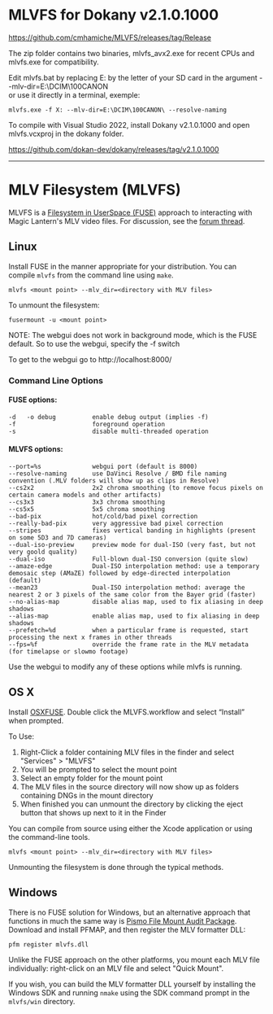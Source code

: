 # MLVFS for Dokany v2.1.0.1000
https://github.com/cmhamiche/MLVFS/releases/tag/Release

The zip folder contains two binaries, mlvfs_avx2.exe for recent CPUs and mlvfs.exe for compatibility.

Edit mlvfs.bat by replacing E: by the letter of your SD card in the argument --mlv-dir=E:\DCIM\100CANON\
or use it directly in a terminal, exemple:
```
mlvfs.exe -f X: --mlv-dir=E:\DCIM\100CANON\ --resolve-naming
```


To compile with Visual Studio 2022, install Dokany v2.1.0.1000 and open mlvfs.vcxproj in the dokany folder.

https://github.com/dokan-dev/dokany/releases/tag/v2.1.0.1000
___
# MLV Filesystem (MLVFS)
MLVFS is a [Filesystem in UserSpace (FUSE)](http://en.wikipedia.org/wiki/Filesystem_in_Userspace) approach to interacting with Magic Lantern's MLV video files.  For discussion, see the [forum thread](http://www.magiclantern.fm/forum/index.php?topic=13152.0).

## Linux
Install FUSE in the manner appropriate for your distribution.
You can compile `mlvfs` from the command line using `make`.

    mlvfs <mount point> --mlv_dir=<directory with MLV files>

To unmount the filesystem:

    fusermount -u <mount point>

NOTE: The webgui does not work in background mode, which is the FUSE default. So to use the webgui, specify the -f switch

To get to the webgui go to http://localhost:8000/

### Command Line Options

#### FUSE options:

    -d   -o debug          enable debug output (implies -f) 
    -f                     foreground operation
    -s                     disable multi-threaded operation

#### MLVFS options:

    --port=%s              webgui port (default is 8000)
    --resolve-naming       use DaVinci Resolve / BMD file naming convention (.MLV folders will show up as clips in Resolve)
    --cs2x2                2x2 chroma smoothing (to remove focus pixels on certain camera models and other artifacts)
    --cs3x3                3x3 chroma smoothing
    --cs5x5                5x5 chroma smoothing
    --bad-pix              hot/cold/bad pixel correction
    --really-bad-pix       very aggressive bad pixel correction
    --stripes              fixes vertical banding in highlights (present on some 5D3 and 7D cameras)
    --dual-iso-preview     preview mode for dual-ISO (very fast, but not very goold quality)
    --dual-iso             Full-blown dual-ISO conversion (quite slow)
    --amaze-edge           Dual-ISO interpolation method: use a temporary demosaic step (AMaZE) followed by edge-directed interpolation (default)
    --mean23               Dual-ISO interpolation method: average the nearest 2 or 3 pixels of the same color from the Bayer grid (faster)
    --no-alias-map         disable alias map, used to fix aliasing in deep shadows
    --alias-map            enable alias map, used to fix aliasing in deep shadows
    --prefetch=%d          when a particular frame is requested, start processing the next x frames in other threads
    --fps=%f               override the frame rate in the MLV metadata (for timelapse or slowmo footage)

Use the webgui to modify any of these options while mlvfs is running.

## OS X
Install [OSXFUSE](http://osxfuse.github.io/).
Double click the MLVFS.workflow and select “Install” when prompted.

To Use:
1. Right-Click a folder containing MLV files in the finder and select "Services" > "MLVFS"
2. You will be prompted to select the mount point
3. Select an empty folder for the mount point
4. The MLV files in the source directory will now show up as folders containing DNGs in the mount directory
5. When finished you can unmount the directory by clicking the eject button that shows up next to it in the Finder


You can compile from source using either the Xcode application or using the command-line tools.

    mlvfs <mount point> --mlv_dir=<directory with MLV files>

Unmounting the filesystem is done through the typical methods.

## Windows
There is no FUSE solution for Windows, but an alternative approach that
functions in much the same way is
[Pismo File Mount Audit Package](http://www.pismotechnic.com/pfm/ap/).
Download and install PFMAP, and then register the MLV formatter DLL:

    pfm register mlvfs.dll

Unlike the FUSE approach on the other platforms, you mount each MLV file
individually: right-click on an MLV file and select "Quick Mount".

If you wish, you can build the MLV formatter DLL yourself by installing the
Windows SDK and running `nmake` using the SDK command prompt in the `mlvfs/win`
directory.
